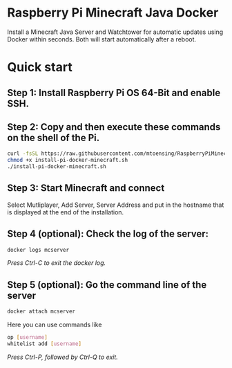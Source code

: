 # Raspberry Pi Minecraft Java Docker
Install a Minecraft Java Server and Watchtower for automatic updates using Docker within seconds. Both will start automatically after a reboot.

# Quick start 

## Step 1: Install Raspberry Pi OS 64-Bit and enable SSH.

## Step 2: Copy and then execute these commands on the shell of the Pi.

```sh
curl -fsSL https://raw.githubusercontent.com/mtoensing/RaspberryPiMinecraftDocker/main/getPiMinecraftDocker.sh -o install-pi-docker-minecraft.sh 
chmod +x install-pi-docker-minecraft.sh 
./install-pi-docker-minecraft.sh
```

## Step 3: Start Minecraft and connect

Select Mutliplayer, Add Server, Server Address and put in the hostname that is displayed at the end of the installation.

## Step 4 (optional): Check the log of the server:

```sh 
docker logs mcserver
```

*Press Ctrl-C to exit the docker log.*

## Step 5 (optional): Go the command line of the server 

```sh 
docker attach mcserver
```

Here you can use commands like 

```sh 
op [username] 
whitelist add [username] 
```

*Press Ctrl-P, followed by Ctrl-Q to exit.*
